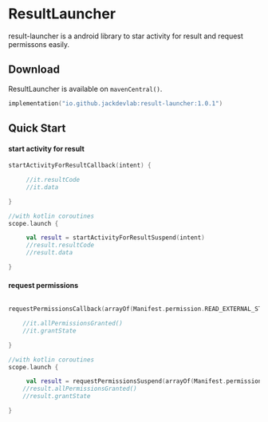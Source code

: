# ResultLauncher
result-launcher is a android library to star activity for result and request permissons easily.


## Download

ResultLauncher is available on `mavenCentral()`.

```kotlin
implementation("io.github.jackdevlab:result-launcher:1.0.1")
```

## Quick Start

#### start activity for result

```kotlin
startActivityForResultCallback(intent) {

     //it.resultCode
     //it.data

}

//with kotlin coroutines
scope.launch {

     val result = startActivityForResultSuspend(intent)
     //result.resultCode
     //result.data

}
```



#### request permissions

```kotlin

requestPermissionsCallback(arrayOf(Manifest.permission.READ_EXTERNAL_STORAGE)) {

    //it.allPermissionsGranted()
    //it.grantState

}

//with kotlin coroutines
scope.launch {

     val result = requestPermissionsSuspend(arrayOf(Manifest.permission.READ_EXTERNAL_STORAGE))
    //result.allPermissionsGranted()
    //result.grantState

}
```
